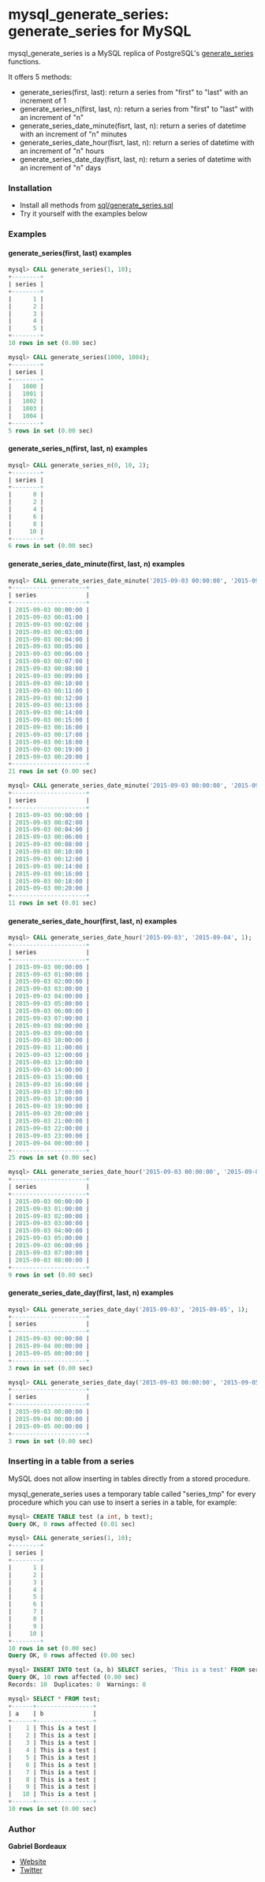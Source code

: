 # mysql_generate_series: generate_series for MySQL

mysql_generate_series is a MySQL replica of PostgreSQL's [generate_series](http://www.postgresql.org/docs/9.4/static/functions-srf.html) functions.

It offers 5 methods:
* generate_series(first, last): return a series from "first" to "last" with an increment of 1
* generate_series_n(first, last, n): return a series from "first" to "last" with an increment of "n"
* generate_series_date_minute(fisrt, last, n): return a series of datetime with an increment of "n" minutes
* generate_series_date_hour(fisrt, last, n): return a series of datetime with an increment of "n" hours
* generate_series_date_day(fisrt, last, n): return a series of datetime with an increment of "n" days

### Installation

* Install all methods from [sql/generate_series.sql](sql/generate_series.sql)
* Try it yourself with the examples below

### Examples

#### generate_series(first, last) examples

```sql
mysql> CALL generate_series(1, 10);
+--------+
| series |
+--------+
|      1 |
|      2 |
|      3 |
|      4 |
|      5 |
+--------+
10 rows in set (0.00 sec)

mysql> CALL generate_series(1000, 1004);
+--------+
| series |
+--------+
|   1000 |
|   1001 |
|   1002 |
|   1003 |
|   1004 |
+--------+
5 rows in set (0.00 sec)
```

#### generate_series_n(first, last, n) examples

```sql
mysql> CALL generate_series_n(0, 10, 2);
+--------+
| series |
+--------+
|      0 |
|      2 |
|      4 |
|      6 |
|      8 |
|     10 |
+--------+
6 rows in set (0.00 sec)
```

#### generate_series_date_minute(first, last, n) examples

```sql
mysql> CALL generate_series_date_minute('2015-09-03 00:00:00', '2015-09-03 00:20:00', 1);
+---------------------+
| series              |
+---------------------+
| 2015-09-03 00:00:00 |
| 2015-09-03 00:01:00 |
| 2015-09-03 00:02:00 |
| 2015-09-03 00:03:00 |
| 2015-09-03 00:04:00 |
| 2015-09-03 00:05:00 |
| 2015-09-03 00:06:00 |
| 2015-09-03 00:07:00 |
| 2015-09-03 00:08:00 |
| 2015-09-03 00:09:00 |
| 2015-09-03 00:10:00 |
| 2015-09-03 00:11:00 |
| 2015-09-03 00:12:00 |
| 2015-09-03 00:13:00 |
| 2015-09-03 00:14:00 |
| 2015-09-03 00:15:00 |
| 2015-09-03 00:16:00 |
| 2015-09-03 00:17:00 |
| 2015-09-03 00:18:00 |
| 2015-09-03 00:19:00 |
| 2015-09-03 00:20:00 |
+---------------------+
21 rows in set (0.00 sec)

mysql> CALL generate_series_date_minute('2015-09-03 00:00:00', '2015-09-03 00:20:00', 2);
+---------------------+
| series              |
+---------------------+
| 2015-09-03 00:00:00 |
| 2015-09-03 00:02:00 |
| 2015-09-03 00:04:00 |
| 2015-09-03 00:06:00 |
| 2015-09-03 00:08:00 |
| 2015-09-03 00:10:00 |
| 2015-09-03 00:12:00 |
| 2015-09-03 00:14:00 |
| 2015-09-03 00:16:00 |
| 2015-09-03 00:18:00 |
| 2015-09-03 00:20:00 |
+---------------------+
11 rows in set (0.01 sec)
```

#### generate_series_date_hour(first, last, n) examples

```sql
mysql> CALL generate_series_date_hour('2015-09-03', '2015-09-04', 1);
+---------------------+
| series              |
+---------------------+
| 2015-09-03 00:00:00 |
| 2015-09-03 01:00:00 |
| 2015-09-03 02:00:00 |
| 2015-09-03 03:00:00 |
| 2015-09-03 04:00:00 |
| 2015-09-03 05:00:00 |
| 2015-09-03 06:00:00 |
| 2015-09-03 07:00:00 |
| 2015-09-03 08:00:00 |
| 2015-09-03 09:00:00 |
| 2015-09-03 10:00:00 |
| 2015-09-03 11:00:00 |
| 2015-09-03 12:00:00 |
| 2015-09-03 13:00:00 |
| 2015-09-03 14:00:00 |
| 2015-09-03 15:00:00 |
| 2015-09-03 16:00:00 |
| 2015-09-03 17:00:00 |
| 2015-09-03 18:00:00 |
| 2015-09-03 19:00:00 |
| 2015-09-03 20:00:00 |
| 2015-09-03 21:00:00 |
| 2015-09-03 22:00:00 |
| 2015-09-03 23:00:00 |
| 2015-09-04 00:00:00 |
+---------------------+
25 rows in set (0.00 sec)

mysql> CALL generate_series_date_hour('2015-09-03 00:00:00', '2015-09-03 08:00:00', 1);
+---------------------+
| series              |
+---------------------+
| 2015-09-03 00:00:00 |
| 2015-09-03 01:00:00 |
| 2015-09-03 02:00:00 |
| 2015-09-03 03:00:00 |
| 2015-09-03 04:00:00 |
| 2015-09-03 05:00:00 |
| 2015-09-03 06:00:00 |
| 2015-09-03 07:00:00 |
| 2015-09-03 08:00:00 |
+---------------------+
9 rows in set (0.00 sec)
```

#### generate_series_date_day(first, last, n) examples

```sql
mysql> CALL generate_series_date_day('2015-09-03', '2015-09-05', 1);
+---------------------+
| series              |
+---------------------+
| 2015-09-03 00:00:00 |
| 2015-09-04 00:00:00 |
| 2015-09-05 00:00:00 |
+---------------------+
3 rows in set (0.00 sec)

mysql> CALL generate_series_date_day('2015-09-03 00:00:00', '2015-09-05 08:00:00', 1);
+---------------------+
| series              |
+---------------------+
| 2015-09-03 00:00:00 |
| 2015-09-04 00:00:00 |
| 2015-09-05 00:00:00 |
+---------------------+
3 rows in set (0.00 sec)
```

### Inserting in a table from a series

MySQL does not allow inserting in tables directly from a stored procedure.

mysql_generate_series uses a temporary table called "series_tmp" for every procedure which you can use to insert a series in a table, for example:

```sql
mysql> CREATE TABLE test (a int, b text);
Query OK, 0 rows affected (0.01 sec)

mysql> CALL generate_series(1, 10);
+--------+
| series |
+--------+
|      1 |
|      2 |
|      3 |
|      4 |
|      5 |
|      6 |
|      7 |
|      8 |
|      9 |
|     10 |
+--------+
10 rows in set (0.00 sec)
Query OK, 0 rows affected (0.00 sec)

mysql> INSERT INTO test (a, b) SELECT series, 'This is a test' FROM series_tmp;
Query OK, 10 rows affected (0.00 sec)
Records: 10  Duplicates: 0  Warnings: 0

mysql> SELECT * FROM test;
+------+----------------+
| a    | b              |
+------+----------------+
|    1 | This is a test |
|    2 | This is a test |
|    3 | This is a test |
|    4 | This is a test |
|    5 | This is a test |
|    6 | This is a test |
|    7 | This is a test |
|    8 | This is a test |
|    9 | This is a test |
|   10 | This is a test |
+------+----------------+
10 rows in set (0.00 sec)
```

### Author

**Gabriel Bordeaux**

+ [Website](http://www.gab.lc/) 
+ [Twitter](https://twitter.com/gabrielbordeaux)
